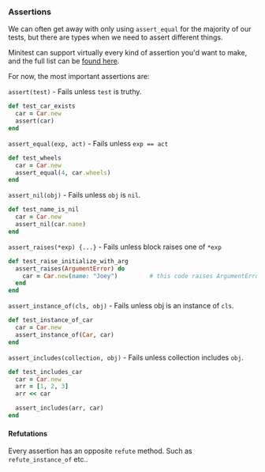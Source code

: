 ### Assertions

We can often get away with only using `assert_equal` for the majority of our tests, but there are types when we need to assert different things.

Minitest can support virtually every kind of assertion you'd want to make, and the full list can be [found here](http://docs.seattlerb.org/minitest/Minitest/Assertions.html).

For now, the most important assertions are:

`assert(test)` - Fails unless `test` is truthy.

```ruby
def test_car_exists
  car = Car.new
  assert(car)
end
```

`assert_equal(exp, act)` - Fails unless `exp == act`
```ruby
def test_wheels
  car = Car.new
  assert_equal(4, car.wheels)
end
```

`assert_nil(obj)` - Fails unless `obj` is `nil`.
```ruby
def test_name_is_nil
  car = Car.new
  assert_nil(car.name)
end
```

`assert_raises(*exp) {...}` - Fails unless block raises one of `*exp`
```ruby
def test_raise_initialize_with_arg
  assert_raises(ArgumentError) do
    car = Car.new(name: "Joey")         # this code raises ArgumentError, so this assertion passes
  end
end
```

`assert_instance_of(cls, obj)` - Fails unless obj is an instance of `cls`.
```ruby
def test_instance_of_car
  car = Car.new
  assert_instance_of(Car, car)
end
```

`assert_includes(collection, obj)` - Fails unless collection includes `obj`.
```ruby
def test_includes_car
  car = Car.new
  arr = [1, 2, 3]
  arr << car

  assert_includes(arr, car)
end
```


#### Refutations

Every assertion has an opposite `refute` method. Such as `refute_instance_of` etc..
